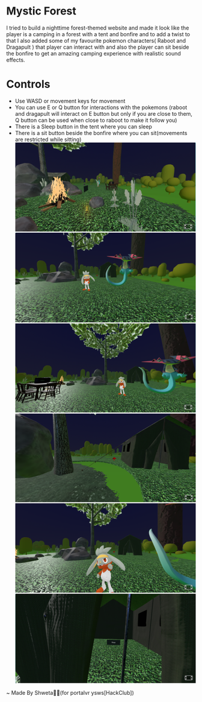# Mystic Forest

I tried to build a nighttime forest-themed website and made it look like the player is a camping in a forest with a tent and bonfire and to add a twist to that I also added some of my favourite pokemon characters( Raboot and Dragapult ) that player can interact with and also the player can sit beside the bonfire to get an amazing camping experience with realistic sound effects.

# Controls

- Use WASD or movement keys for movement 
- You can use E or Q button for interactions with the pokemons (raboot and dragapult will interact on E button but only if you are close to them, Q button can be used when close to raboot to make it follow you)
- There is a Sleep button in the tent where you can sleep
- There is a sit button beside the bonfire where you can sit(movements are restricted while sitting)
![](<Screenshots/Screenshot 2025-08-20 004209.png>)
![](<Screenshots/Screenshot 2025-08-20 004332.png>)
![](<Screenshots/Screenshot 2025-08-20 004404.png>)
![](<Screenshots/Screenshot 2025-08-20 004651.png>)
![](<Screenshots/Screenshot 2025-08-20 004446.png>)
![](<Screenshots/Screenshot 2025-08-20 004542.png>)

~ Made By Shweta💜💜(for portalvr ysws[HackClub])